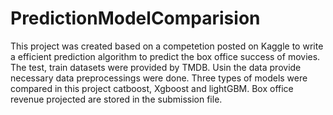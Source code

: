 # PredictionModelComparision
This project was created based on a competetion posted on Kaggle to write a efficient prediction algorithm to predict the box office success of movies. 
The test, train datasets were provided by TMDB.
Usin the data provide necessary data preprocessings were done. 
Three types of models were compared in this project catboost, Xgboost and lightGBM. 
Box office revenue projected are stored in the submission file. 
